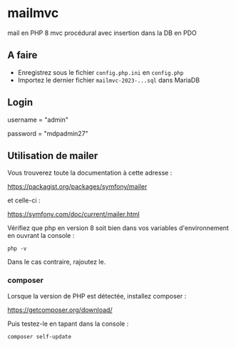 # mailmvc

mail en PHP 8 mvc procédural avec insertion dans la DB en PDO

## A faire

- Enregistrez sous le fichier `config.php.ini` en `config.php`
- Importez le dernier fichier `mailmvc-2023-...sql` dans MariaDB

## Login

username = "admin"

password = "mdpadmin27"

## Utilisation de mailer

Vous trouverez toute la documentation à cette adresse :

https://packagist.org/packages/symfony/mailer

et celle-ci :

https://symfony.com/doc/current/mailer.html

Vérifiez que php en version 8 soit bien dans vos variables d'environnement en ouvrant la console :

    php -v

Dans le cas contraire, rajoutez le.

### composer

Lorsque la version de PHP est détectée, installez composer :

https://getcomposer.org/download/

Puis testez-le en tapant dans la console :

    composer self-update

